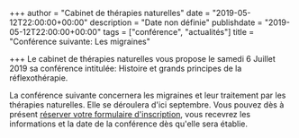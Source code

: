 +++
author = "Cabinet de thérapies naturelles"
date = "2019-05-12T22:00:00+00:00"
description = "Date non définie"
publishdate = "2019-05-12T22:00:00+00:00"
tags = ["conférence", "actualités"]
title = "Conférence suivante: Les migraines"

+++
Le cabinet de thérapies naturelles vous propose le samedi 6 Juillet 2019 sa conférence intitulée: Histoire et grands principes de la réflexothérapie.

La conférence suivante concernera les migraines et leur traitement par les thérapies naturelles. Elle se déroulera d'ici septembre. Vous pouvez dès à présent [réserver votre formulaire d'inscription](https://docs.google.com/forms/d/e/1FAIpQLSeizkW9W-IdpQpdq8se9otCA_82AIwIx0GFlT2twQ1R7beyeA/viewform?usp=sf_link), vous recevrez les informations et la date de la conférence dès qu'elle sera établie.